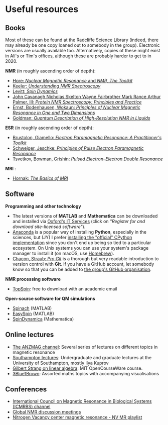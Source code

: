# Useful resources

## Books

Most of these can be found at the Radcliffe Science Library (indeed, there may already be one copy loaned out to somebody in the group).
Electronic versions are usually available too.
Alternatively, copies of these might exist in Ali's or Tim's offices, although these are probably harder to get to in 2020.

**NMR** (in roughly ascending order of depth):
 - [Hore: *Nuclear Magnetic Resonance* and *NMR, The Toolkit*](http://hore.chem.ox.ac.uk/books.shtml)
 - [Keeler: *Understanding NMR Spectroscopy*](https://www.amazon.co.uk/Understanding-NMR-Spectroscopy-James-Keeler/dp/0470746084)
 - [Levitt: *Spin Dynamics*](https://www.wiley.com/en-gb/Spin+Dynamics%3A+Basics+of+Nuclear+Magnetic+Resonance%2C+2nd+Edition-p-9781118681848)
 - [John Cavanagh Nicholas Skelton Wayne Fairbrother Mark Rance Arthur Palmer, III: *Protein NMR Spectroscopy: Principles and Practice*](https://www.elsevier.com/books/protein-nmr-spectroscopy/cavanagh/978-0-12-164491-8)
 - [Ernst, Bodenhausen, Wokaun: *Principles of Nuclear Magnetic Resonance in One and Two Dimensions*](https://www.amazon.co.uk/Principles-Resonance-Dimensions-International-Monographs/dp/0198556470)
 - [Goldman: *Quantum Description of High-Resolution NMR in Liquids*](https://global.oup.com/academic/product/quantum-description-of-high-resolution-nmr-in-liquids-9780198556527)
 
**ESR** (in roughly ascending order of depth):
 - [Brustolon, Giamello: *Electron Paramagnetic Resonance: A Practitioner's Toolkit*](https://onlinelibrary.wiley.com/doi/book/10.1002/9780470432235)
 - [Schweiger, Jeschke: *Principles of Pulse Electron Paramagnetic Resonance*](https://www.amazon.co.uk/Principles-Pulse-Electron-Paramagnetic-Resonance/dp/0198506341)
 - [Tsvetkov, Bowman, Grishin: *Pulsed Electron–Electron Double Resonance*](https://www.amazon.co.uk/Pulsed-Electron-Electron-Double-Resonance-Measurement-ebook)

**MRI** :
 - [Hornak: *The Basics of MRI*](https://www.cis.rit.edu/htbooks/mri/inside.htm)

## Software

**Programming and other technology**

 - The latest versions of **MATLAB** and **Mathematica** can be downloaded and installed via [Oxford's IT Services](https://register.it.ox.ac.uk/self/index) (click on *"Register for and download site-licensed software"*).
 - [Anaconda](https://www.anaconda.com/) is a popular way of installing **Python**, especially in the sciences, but (JY) I prefer [installing the "official" CPython implementation](https://www.python.org/downloads/) since you don't end up being so tied to a particular ecosystem. On Unix systems you can use your system's package manager to install it (on macOS, use [Homebrew](https://brew.sh/)).
 - [Chacon, Straub: *Pro Git*](https://git-scm.com/book/en/v2) is a thorough but very readable introduction to version control with **Git**. If you have a GitHub account, let somebody know so that you can be added to [the group's GitHub organisation](https://github.com/foroozandehgroup).
 
**NMR processing software**

 - [TopSpin](https://www.bruker.com/service/support-upgrades/software-downloads/nmr/free-topspin-processing/nmr-topspin-license-for-academia.html): free to download with an academic email

**Open-source software for QM simulations**

 - [Spinach](http://spindynamics.org/Spinach.php/) (MATLAB)
 - [EasySpin](https://easyspin.org/) (MATLAB)
 - [SpinDynamica](http://www.spindynamica.soton.ac.uk/) (Mathematica)


## Online lectures

 - [The ANZMAG channel](https://www.youtube.com/user/ANZMAG/playlists): Several series of lectures on different topics in magnetic resonance
 - [Southampton lectures](http://spindynamics.org/group/?page_id=18): Undergraduate and graduate lectures at the University of Southampton, mostly Ilya Kuprov
 - [Gilbert Strang on linear algebra](https://www.youtube.com/playlist?list=PL49CF3715CB9EF31D): MIT OpenCourseWare course.
 - [3Blue1Brown](https://www.youtube.com/channel/UCYO_jab_esuFRV4b17AJtAw/playlists): Assorted maths topics with accompanying visualisations
 
 
 ## Conferences
 
 - [International Council on Magnetic Resonance in Biological Systems (ICMRBS) channel](https://www.youtube.com/channel/UCsxup-QiNEeBrfo-4d5w33Q)
 - [Global NMR discussion meetings](https://www.youtube.com/c/GlobalNMRDiscussionMeetings)
 - [Nitrogen Vacancy center magnetic resonance - NV MR playlist](https://www.youtube.com/playlist?list=PL8tlQKSjnVbwQL0S6cEJ8fPvju9YEtvBf)

